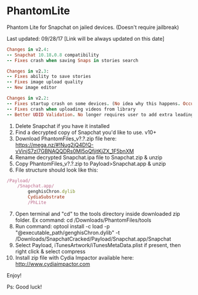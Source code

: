 # PhantomLite
Phantom Lite for Snapchat on jailed devices. (Doesn't require jailbreak)

Last updated: 09/28/17 [Link will be always updated on this date]

```ruby
Changes in v2.4:
-- Snapchat 10.18.0.8 compatibility
-- Fixes crash when saving Snaps in stories search

```
```ruby
Changes in v2.3:
-- Fixes ability to save stories
-- Fixes image upload quality
-- New image editor
```
```ruby
Changes in v2.2:
-- Fixes startup crash on some devices. (No idea why this happens. Occurs on 5c AFAIK)
-- Fixes crash when uploading videos from library
-- Better UDID Validation. No longer requires user to add extra leading 0's to the ECID. 
```
1. Delete Snapchat if you have it installed
2. Find a decrypted copy of Snapchat you'd like to use. v10+
3. Download PhantomFiles_v?.?.zip file here: https://mega.nz/#!Nug2jQ4D!Q-vVinjS7zI7GBNAQQDRs0Ml5oQfjitKjZX_1F5bnXM
4. Rename decrypted Snapchat.ipa file to Snapchat.zip & unzip
5. Copy PhantomFiles_v?.?.zip to Payload>Snapchat.app & unzip
6. File structure should look like this:
```ruby
/Payload/
	/Snapchat.app/
		genghisChron.dylib
		CydiaSubstrate
		/PhLite
```
7. Open terminal and "cd" to the tools directory inside downloaded zip folder. Ex command: cd /Downloads/PhantomFiles/tools 
8. Run command: optool install -c load -p "@executable_path/genghisChron.dylib" -t /Downloads/SnapchatCracked/Payload/Snapchat.app/Snapchat
9. Select Payload, iTunesArtwork/iTunesMetaData.plist if present, then right click & select compress
10. Install zip file with Cydia Impactor available here: http://www.cydiaimpactor.com

Enjoy!

Ps: Good luck!
